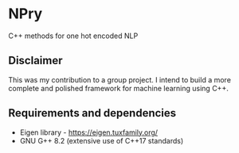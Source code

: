 # NPry
C++ methods for one hot encoded NLP

## Disclaimer
This was my contribution to a group project.
I intend to build a more complete and polished framework for machine learning using C++.

## Requirements and dependencies
- Eigen library - https://eigen.tuxfamily.org/
- GNU G++ 8.2 (extensive use of C++17 standards)
